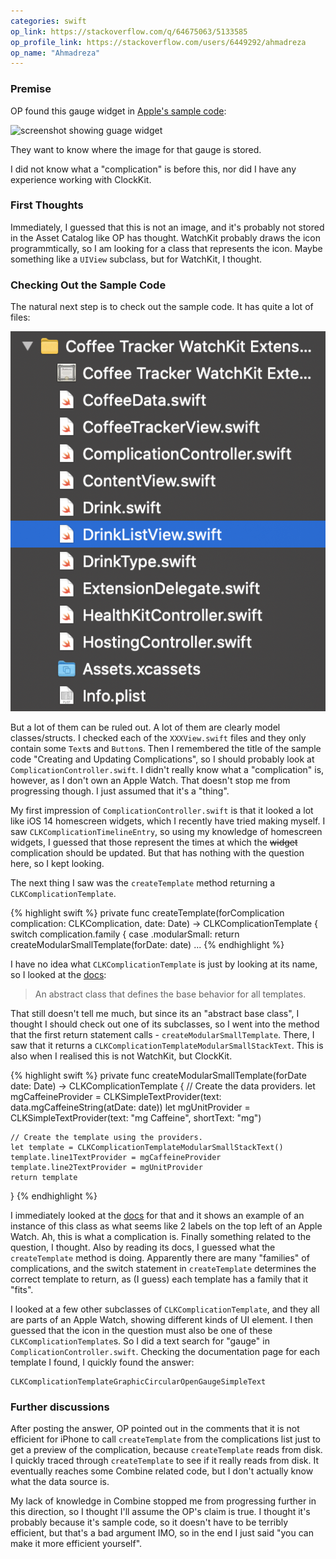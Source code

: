 ```yaml
---
categories: swift
op_link: https://stackoverflow.com/q/64675063/5133585
op_profile_link: https://stackoverflow.com/users/6449292/ahmadreza
op_name: "Ahmadreza"
---
```


### Premise

OP found this gauge widget in [Apple's sample code](https://developer.apple.com/documentation/clockkit/creating_and_updating_complications):

![screenshot showing guage widget](https://i.stack.imgur.com/wwAO0l.png)

They want to know where the image for that gauge is stored.

I did not know what a "complication" is before this, nor did I have any experience working with ClockKit.

### First Thoughts

Immediately, I guessed that this is not an image, and it's probably not stored in the Asset Catalog like OP has thought. WatchKit probably draws the icon programmtically, so I am looking for a class that represents the icon. Maybe something like a `UIView` subclass, but for WatchKit, I thought.

### Checking Out the Sample Code

The natural next step is to check out the sample code. It has quite a lot of files:

![source files in the sample code](/assets/2020-11-04/sample-code-files.png)

But a lot of them can be ruled out. A lot of them are clearly model classes/structs. I checked each of the `XXXView.swift` files and they only contain some `Text`s and `Button`s. Then I remembered the title of the sample code "Creating and Updating Complications", so I should probably look at `ComplicationController.swift`. I didn't really know what a "complication" is, however, as I don't own an Apple Watch. That doesn't stop me from progressing though. I just assumed that it's a "thing".

My first impression of `ComplicationController.swift` is that it looked a lot like iOS 14 homescreen widgets, which I recently have tried making myself. I saw `CLKComplicationTimelineEntry`, so using my knowledge of homescreen widgets, I guessed that those represent the times at which the ~~widget~~ complication should be updated. But that has nothing with the question here, so I kept looking.

The next thing I saw was the `createTemplate` method returning a `CLKComplicationTemplate`. 

{% highlight swift %}
private func createTemplate(forComplication complication: CLKComplication, date: Date) -> CLKComplicationTemplate {
    switch complication.family {
    case .modularSmall:
        return createModularSmallTemplate(forDate: date)
    ...
{% endhighlight %}

I have no idea what `CLKComplicationTemplate` is just by looking at its name, so I looked at the [docs](https://developer.apple.com/documentation/clockkit/clkcomplicationtemplate):

> An abstract class that defines the base behavior for all templates.

That still doesn't tell me much, but since its an "abstract base class", I thought I should check out one of its subclasses, so I went into the method that the first return statement calls - `createModularSmallTemplate`. There, I saw that it returns a `CLKComplicationTemplateModularSmallStackText`. This is also when I realised this is not WatchKit, but ClockKit.

{% highlight swift %}
private func createModularSmallTemplate(forDate date: Date) -> CLKComplicationTemplate {
    // Create the data providers.
    let mgCaffeineProvider = CLKSimpleTextProvider(text: data.mgCaffeineString(atDate: date))
    let mgUnitProvider = CLKSimpleTextProvider(text: "mg Caffeine", shortText: "mg")
    
    // Create the template using the providers.
    let template = CLKComplicationTemplateModularSmallStackText()
    template.line1TextProvider = mgCaffeineProvider
    template.line2TextProvider = mgUnitProvider
    return template
}
{% endhighlight %}

I immediately looked at the [docs](https://developer.apple.com/documentation/clockkit/clkcomplicationtemplatemodularsmallstacktext) for that and it shows an example of an instance of this class as what seems like 2 labels on the top left of an Apple Watch. Ah, this is what a complication is. Finally something related to the question, I thought. Also by reading its docs, I guessed what the `createTemplate` method is doing. Apparently there are many "families" of complications, and the switch statement in `createTemplate` determines the correct template to return, as (I guess) each template has a family that it "fits".

I looked at a few other subclasses of `CLKComplicationTemplate`, and they all are parts of an Apple Watch, showing different kinds of UI element. I then guessed that the icon in the question must also be one of these `CLKComplicationTemplate`s. So I did a text search for "gauge" in `ComplicationController.swift`. Checking the documentation page for each template I found, I quickly found the answer:

```
CLKComplicationTemplateGraphicCircularOpenGaugeSimpleText
```

### Further discussions

After posting the answer, OP pointed out in the comments that it is not efficient for iPhone to call `createTemplate` from the complications list just to get a preview of the complication, because `createTemplate` reads from disk. I quickly traced through `createTemplate` to see if it really reads from disk. It eventually reaches some Combine related code, but I don't actually know what the data source is. 

My lack of knowledge in Combine stopped me from progressing further in this direction, so I thought I'll assume the OP's claim is true. I thought it's probably because it's sample code, so it doesn't have to be terribly efficient, but that's a bad argument IMO, so in the end I just said "you can make it more efficient yourself".